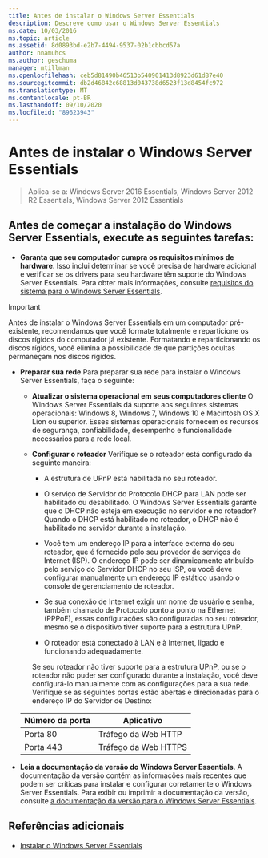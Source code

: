 ```yaml
---
title: Antes de instalar o Windows Server Essentials
description: Descreve como usar o Windows Server Essentials
ms.date: 10/03/2016
ms.topic: article
ms.assetid: 8d0893bd-e2b7-4494-9537-02b1cbbcd57a
author: nnamuhcs
ms.author: geschuma
manager: mtillman
ms.openlocfilehash: ceb5d81490b46513b540901413d8923d61d87e40
ms.sourcegitcommit: db2d46842c68813d043738d6523f13d8454fc972
ms.translationtype: MT
ms.contentlocale: pt-BR
ms.lasthandoff: 09/10/2020
ms.locfileid: "89623943"
---
```

# <a name="before-you-install-windows-server-essentials"></a>Antes de instalar o Windows Server Essentials

>Aplica-se a: Windows Server 2016 Essentials, Windows Server 2012 R2 Essentials, Windows Server 2012 Essentials

##  <a name="before-you-begin-your-installation-of--windows-server-essentials-perform-the-following-tasks"></a><a name="BKMK_BeforeYouBegin"></a> Antes de começar a instalação do Windows Server Essentials, execute as seguintes tarefas:

-   **Garanta que seu computador cumpra os requisitos mínimos de hardware**. Isso inclui determinar se você precisa de hardware adicional e verificar se os drivers para seu hardware têm suporte do Windows Server Essentials. Para obter mais informações, consulte [requisitos do sistema para o Windows Server Essentials](../get-started/system-requirements.md).

> [!IMPORTANT]
> Antes de instalar o Windows Server Essentials em um computador pré-existente, recomendamos que você formate totalmente e reparticione os discos rígidos do computador já existente. Formatando e reparticionando os discos rígidos, você elimina a possibilidade de que partições ocultas permaneçam nos discos rígidos.

- **Preparar sua rede** Para preparar sua rede para instalar o Windows Server Essentials, faça o seguinte:


  - **Atualizar o sistema operacional em seus computadores cliente**  O Windows Server Essentials dá suporte aos seguintes sistemas operacionais: Windows 8, Windows 7, Windows 10 e Macintosh OS X Lion ou superior. Esses sistemas operacionais fornecem os recursos de segurança, confiabilidade, desempenho e funcionalidade necessários para a rede local.

  - **Configurar o roteador** Verifique se o roteador está configurado da seguinte maneira:

    -   A estrutura de UPnP está habilitada no seu roteador.

    -   O serviço de Servidor do Protocolo DHCP para LAN pode ser habilitado ou desabilitado.  O Windows Server Essentials garante que o DHCP não esteja em execução no servidor e no roteador? Quando o DHCP está habilitado no roteador, o DHCP não é habilitado no servidor durante a instalação.

    -   Você tem um endereço IP para a interface externa do seu roteador, que é fornecido pelo seu provedor de serviços de Internet (ISP). O endereço IP pode ser dinamicamente atribuído pelo serviço do Servidor DHCP no seu ISP, ou você deve configurar manualmente um endereço IP estático usando o console de gerenciamento de roteador.

    -   Se sua conexão de Internet exigir um nome de usuário e senha, também chamado de Protocolo ponto a ponto na Ethernet (PPPoE), essas configurações são configuradas no seu roteador, mesmo se o dispositivo tiver suporte para a estrutura UPnP.

    -   O roteador está conectado à LAN e à Internet, ligado e funcionando adequadamente.

    Se seu roteador não tiver suporte para a estrutura UPnP, ou se o roteador não puder ser configurado durante a instalação, você deve configurá-lo manualmente com as configurações para a sua rede. Verifique se as seguintes portas estão abertas e direcionadas para o endereço IP do Servidor de Destino:

  |Número da porta|Aplicativo|
  |-----------------|-----------------|
  |Porta 80|Tráfego da Web HTTP|
  |Porta 443|Tráfego da Web HTTPS|


- **Leia a documentação da versão do Windows Server Essentials**. A documentação da versão contém as informações mais recentes que podem ser críticas para instalar e configurar corretamente o Windows Server Essentials. Para exibir ou imprimir a documentação da versão, consulte [a documentação da versão para o Windows Server Essentials](../get-started/release-notes.md).

## <a name="additional-references"></a>Referências adicionais

-   [Instalar o Windows Server Essentials](Install-Windows-Server-Essentials.md)


